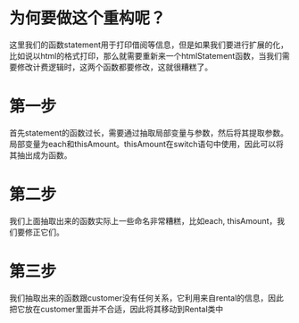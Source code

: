 # 为何要做这个重构呢？
这里我们的函数statement用于打印借阅等信息，但是如果我们要进行扩展的化，比如说以html的格式打印，那么就需要重新来一个htmlStatement函数，当我们需要修改计费逻辑时，这两个函数都要修改，这就很糟糕了。

# 第一步
首先statement的函数过长，需要通过抽取局部变量与参数，然后将其提取参数。
局部变量为each和thisAmount。thisAmount在switch语句中使用，因此可以将其抽出成为函数。

# 第二步
我们上面抽取出来的函数实际上一些命名非常糟糕，比如each, thisAmount，我们要修正它们。

# 第三步
我们抽取出来的函数跟customer没有任何关系，它利用来自rental的信息，因此把它放在customer里面并不合适，因此将其移动到Rental类中



